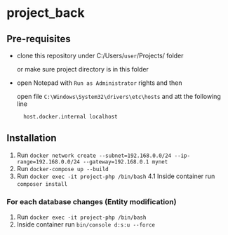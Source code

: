 # project_back

## Pre-requisites

* clone this repository under C:/Users/`user`/Projects/ folder 
 
    or make sure project directory is in this folder


* open Notepad with `Run as Administrator` rights and then
        
    open file `C:\Windows\System32\drivers\etc\hosts` and att the following line
  
        host.docker.internal localhost

## Installation

1. Run `docker network create --subnet=192.168.0.0/24 --ip-range=192.168.0.0/24 --gateway=192.168.0.1 mynet`
2. Run `docker-compose up --build`
3. Run `docker exec -it project-php /bin/bash`
    4.1 Inside container run `composer install`



### For each database changes (Entity modification)
1. Run `docker exec -it project-php /bin/bash`
2. Inside container run `bin/console d:s:u --force`

